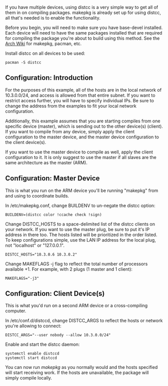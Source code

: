 If you have multiple devices, using distcc is a very simple way to get all of them in on compiling packages.  makepkg is already set up for using distcc, all that's needed is to enable the functionality.

Before you begin, you will need to make sure you have base-devel installed.  Each device will need to have the same packages installed that are required for compiling the package you're about to build using this method. See the [Arch Wiki](https://wiki.archlinux.org) for makepkg, pacman, etc.

Install distcc on all devices to be used:

```
pacman -S distcc
```

## Configuration: Introduction
For the purposes of this example, all of the hosts are in the local network of 10.3.0.0/24, and access is allowed from that entire subnet.  If you want to restrict access further, you will have to specify individual IPs.  Be sure to change the address from the examples to fit your local network configuration.

Additionally, this example assumes that you are starting compiles from one specific device (master), which is sending out to the other device(s) (client).  If you want to compile from any device, simply apply the client configuration to the master device, and the master device configuration to the client device(s).

If you want to use the master device to compile as well, apply the client configuration to it. It is only suggest to use the master if all slaves are the same architecture as the master (ARM).

## Configuration: Master Device
This is what you run on the ARM device you'll be running "makepkg" from and using to coordinate builds.

In /etc/makepkg.conf, change BUILDENV to un-negate the distcc option:

```
BUILDENV=(distcc color !ccache check !sign)
```

Change DISTCC_HOSTS to a space-delimited list of the distcc clients on your network.  If you want to use the master plug, be sure to put it's IP address in there too.  The hosts listed will be prioritized in the order listed.  To keep configurations simple, use the LAN IP address for the local plug, not "localhost" or "127.0.0.1".

```
DISTCC_HOSTS="10.3.0.6 10.3.0.2"
```

Change MAKEFLAGS -j flag to reflect the total number of processors available +1.  For example, with 2 plugs (1 master and 1 client):

```
MAKEFLAGS="-j3"
```

## Configuration: Client Device(s)
This is what you'd run on a second ARM device or a cross-compiling computer.

In /etc/conf.d/distccd, change DISTCC_ARGS to reflect the hosts or network you're allowing to connect:

```
DISTCC_ARGS="--user nobody --allow 10.3.0.0/24"
```

Enable and start the distcc daemon:

```
systemctl enable distccd
systemctl start distccd
```

You can now run *makepkg* as you normally would and the hosts specified will start receiving work. If the hosts are unavailable, the package will simply compile locally.
